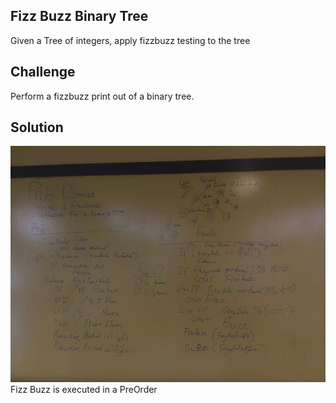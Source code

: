 ## Fizz Buzz Binary Tree
Given a Tree of integers, apply fizzbuzz testing to the tree
## Challenge
Perform a fizzbuzz print out of a binary tree.
## Solution
<img src="../assets/fizzbuzztree.jpg" alt="whiteboard fizzbuzz"/>
Fizz Buzz is executed in a PreOrder